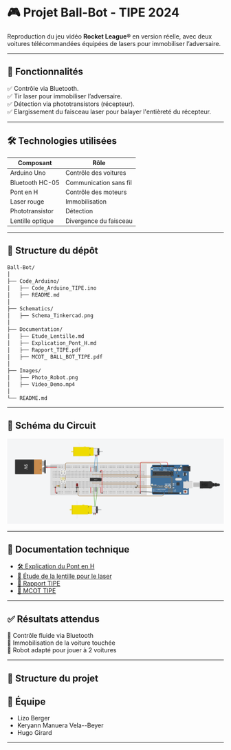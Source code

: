 # 🎮 Projet Ball-Bot - TIPE 2024  

Reproduction du jeu vidéo **Rocket League®** en version réelle, avec deux voitures télécommandées équipées de lasers pour immobiliser l’adversaire.  

---

## 🚗 Fonctionnalités  
✅ Contrôle via Bluetooth.  
✅ Tir laser pour immobiliser l’adversaire.  
✅ Détection via phototransistors (récepteur).  
✅ Elargissement du faisceau laser pour balayer l'entièreté du récepteur.

---

## 🛠️ Technologies utilisées  
| Composant        | Rôle                         |
|----------------|-----------------------------|
| Arduino Uno    | Contrôle des voitures       |
| Bluetooth HC-05 | Communication sans fil     |
| Pont en H       | Contrôle des moteurs        |
| Laser rouge     | Immobilisation              |
| Phototransistor | Détection                   |
| Lentille optique    | Divergence du faisceau       |

---

## 🔧 Structure du dépôt
```
Ball-Bot/
│
├── Code_Arduino/
│   ├── Code_Arduino_TIPE.ino
│   ├── README.md
│
├── Schematics/
│   ├── Schema_Tinkercad.png
│
├── Documentation/
│   ├── Etude_Lentille.md
│   ├── Explication_Pont_H.md
│   ├── Rapport_TIPE.pdf
│   ├── MCOT_ BALL_BOT_TIPE.pdf
│
├── Images/
│   ├── Photo_Robot.png
│   ├── Video_Demo.mp4
│
└── README.md
```
---

## 📡 Schéma du Circuit  
![Schéma Tinkercad](Schematics/Schema_Tinkercad.png)

---

## 📝 Documentation technique
- [🛠️ Explication du Pont en H](Documentation/Explication_Pont_H.md)  
- [🔴 Étude de la lentille pour le laser](Documentation/Etude_Lentille.md)  
- [📄 Rapport TIPE](Documentation/Rapport_TIPE.pdf)
- [📄 MCOT TIPE](Documentation/MCOT_BALL_BOT.pdf)

---

## ✅ Résultats attendus
🔹 Contrôle fluide via Bluetooth  
🔹 Immobilisation de la voiture touchée  
🔹 Robot adapté pour jouer à 2 voitures 

---

## 📂 Structure du projet  

## 👥 Équipe
- Lizo Berger
- Keryann Manuera Vela--Beyer
- Hugo Girard

---

